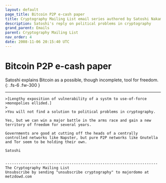 ```yaml
---
layout: default
page_title: Bitcoin P2P e-cash paper
title: Cryptography Mailing List email series authored by Satoshi Nakamoto from November 6 2008
description: Satoshi's reply on political problems in cryptography
grand_parent: Emails
parent: Cryptography Mailing List
nav_order: 4
date: 2008-11-06 20:15:40 UTC
---
```


# Bitcoin P2P e-cash paper

Satoshi explains Bitcoin as a possible, though incomplete, tool for freedom.
{: .fs-6 .fw-300 } 

---

```
>[Lengthy exposition of vulnerability of a systm to use-of-force
>monopolies ellided.]
>
>You will not find a solution to political problems in cryptography.

Yes, but we can win a major battle in the arms race and gain a new territory of freedom for several years.

Governments are good at cutting off the heads of a centrally controlled networks like Napster, but pure P2P networks like Gnutella and Tor seem to be holding their own.

Satoshi


---------------------------------------------------------------------
The Cryptography Mailing List
Unsubscribe by sending "unsubscribe cryptography" to majordomo at metzdowd.com
```
